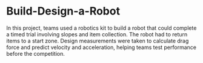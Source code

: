 # Build-Design-a-Robot
In this project, teams used a robotics kit to build a robot that could complete a timed trial involving slopes and item collection. The robot had to return items to a start zone. Design measurements were taken to calculate drag force and predict velocity and acceleration, helping teams test performance before the competition.
